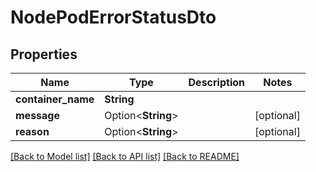 # NodePodErrorStatusDto

## Properties

Name | Type | Description | Notes
------------ | ------------- | ------------- | -------------
**container_name** | **String** |  | 
**message** | Option<**String**> |  | [optional]
**reason** | Option<**String**> |  | [optional]

[[Back to Model list]](../README.md#documentation-for-models) [[Back to API list]](../README.md#documentation-for-api-endpoints) [[Back to README]](../README.md)


